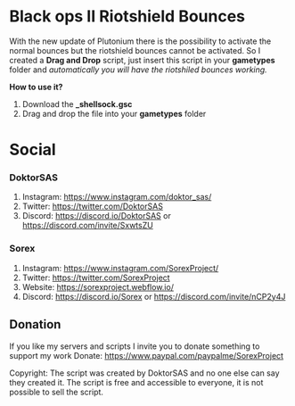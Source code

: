 # Black ops II Riotshield Bounces
With the new update of Plutonium there is the possibility to activate the normal bounces but the riotshield bounces cannot be activated.
So I created a **Drag and Drop** script, just insert this script in your **gametypes** folder and *automatically you will have the riotshiled bounces working.*

**How to use it?**
1. Download the **_shellsock.gsc**
2. Drag and drop the file into your **gametypes** folder

# Social
### DoktorSAS
1. Instagram: https://www.instagram.com/doktor_sas/ 
2. Twitter: https://twitter.com/DoktorSAS
3. Discord:  https://discord.io/DoktorSAS or https://discord.com/invite/SxwtsZU

### Sorex
1. Instagram: https://www.instagram.com/SorexProject/
2. Twitter: https://twitter.com/SorexProject
3. Website: https://sorexproject.webflow.io/
4. Discord:  https://discord.io/Sorex or https://discord.com/invite/nCP2y4J

## Donation
If you like my servers and scripts I invite you to donate something to support my work 
Donate: https://www.paypal.com/paypalme/SorexProject
	
Copyright: The script was created by DoktorSAS and no one else can 
			     say they created it. The script is free and accessible to 
			     everyone, it is not possible to sell the script.
